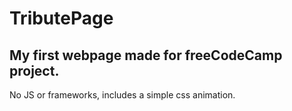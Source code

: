 # TributePage
## My first webpage made for freeCodeCamp project.
No JS or frameworks, includes a simple css animation.
